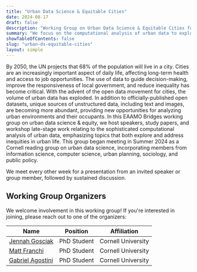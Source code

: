 ```yaml
---
title: "Urban Data Science & Equitable Cities"
date: 2024-08-17
draft: false
description: "Working Group on Urban Data Science & Equitable Cities focuses on the computational analysis of urban data to explore and address inequities in urban life, hosting speakers, studying papers, and workshopping late-stage research. Originating as a Cornell reading group in Summer 2024, it includes members from diverse fields such as information science, computer science, urban planning, sociology, and public policy."
summary: "We focus on the computational analysis of urban data to explore and address inequities in urban life, hosting speakers, studying papers, and workshopping late-stage research."
showTableOfContents: false
slug: "urban-ds-equitable-cities"
layout: simple
---
```

By 2050, the UN projects that 68% of the population will live in a city. Cities are an increasingly important aspect of daily life, affecting long-term health and access to job opportunities. The use of data to guide decision-making, improve the responsiveness of local government, and reduce inequality has become critical. With the advent of the open data movement for cities, the volume of urban data has exploded. In addition to officially-published open datasets, unique sources of unstructured data, including text and images, are becoming more abundant, providing new opportunities for analyzing urban environments and their occupants. In this EAAMO Bridges working group on urban data science & equity, we host speakers, study papers, and workshop late-stage work relating to the sophisticated computational analysis of urban data, emphasizing topics that both explore and address inequities in urban life. This group began meeting in Summer 2024 as a Cornell reading group on urban data science, incorporating members from information science, computer science, urban planning, sociology, and public policy.

We meet every other week for a presentation from an invited speaker or group member, followed by sustained discussion.

## Working Group Organizers

We welcome involvement in this working group! If you're interested in joining, please reach out to one of the organizers:

|        Name         |     Position        |               Affiliation                   |
|-----------------|-------------|----------------------------------|
| [Jennah Gosciak](https://jennahgosciak.github.io/wp/about.html) | PhD Student | Cornell University             |
| [Matt Franchi](https://mattwfranchi.github.io/)     | PhD Student | Cornell University |
| [Gabriel Agostini](https://scholar.google.com/citations?user=5PQDJ1gAAAAJ)     | PhD Student | Cornell University |
